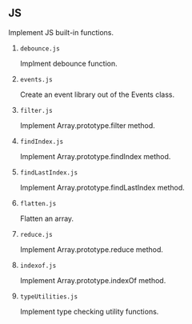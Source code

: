 ## JS

Implement JS built-in functions.

1. `debounce.js`

   Implment debounce function.

2. `events.js`

   Create an event library out of the Events class.

3. `filter.js`

   Implement Array.prototype.filter method.

4. `findIndex.js`

   Implement Array.prototype.findIndex method.

5. `findLastIndex.js`

   Implement Array.prototype.findLastIndex method.

6. `flatten.js`

   Flatten an array.

7. `reduce.js`

   Implement Array.prototype.reduce method.

8. `indexof.js`

   Implement Array.prototype.indexOf method.

9. `typeUtilities.js`

   Implement type checking utility functions.
